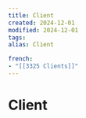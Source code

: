```yaml
---
title: Client
created: 2024-12-01
modified: 2024-12-01
tags: 
alias: Client

french:
- "[[3325 Clients]]"
---
```

# Client
